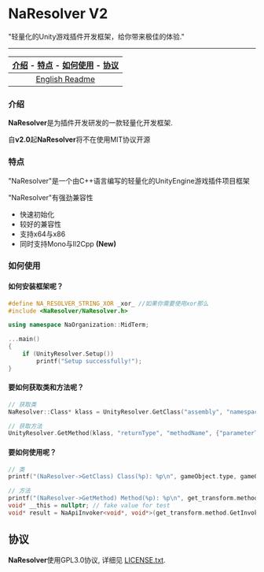 #  NaResolver V2

"轻量化的Unity游戏插件开发框架，给你带来极佳的体验."

------

| [介绍](#介绍) - [特点](#特点) - [如何使用](#如何使用) - [协议](#协议) |
| :----------------------------------------------------------: |
|                [English Readme](README.en.md)                |

### 介绍

**NaResolver**是为插件开发研发的一款轻量化开发框架. 

自**v2.0**起**NaResolver**将不在使用MIT协议开源

### 特点

"NaResolver"是一个由C++语言编写的轻量化的UnityEngine游戏插件项目框架

"NaResolver"有强劲兼容性

- 快速初始化
- 较好的兼容性
- 支持x64与x86
- 同时支持Mono与Il2Cpp **(New)**

### 如何使用

#### 如何安装框架呢？

```cpp
#define NA_RESOLVER_STRING_XOR _xor_ //如果你需要使用xor那么
#include <NaResolver/NaResolver.h>

using namespace NaOrganization::MidTerm;

...main()
{
	if (UnityResolver.Setup())
        printf("Setup successfully!");
}
```
#### 要如何获取类和方法呢？

```cpp
// 获取类
NaResolver::Class* klass = UnityResolver.GetClass("assembly", "namespace", "className");

// 获取方法
UnityResolver.GetMethod(klass, "returnType", "methodName", {"parameterType1", "parameterType2"});
```
#### 要如何使用呢？
```cpp
// 类
printf("(NaResolver->GetClass) Class(%p): %p\n", gameObject.type, gameObject.klass);

// 方法
printf("(NaResolver->GetMethod) Method(%p): %p\n", get_transform.method.GetInvokeAddress(), get_transform.method);
void* __this = nullptr; // fake value for test
void* result = NaApiInvoker<void*, void*>(get_transform.method.GetInvokeAddress()).Invoke(__this);
```
协议
-------

**NaResolver**使用GPL3.0协议, 详细见 [LICENSE.txt](LICENSE.txt).
